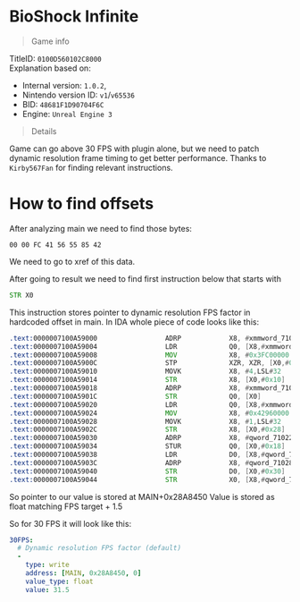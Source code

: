# BioShock Infinite

> Game info

TitleID: `0100D560102C8000`<br>
Explanation based on:
- Internal version: `1.0.2`, 
- Nintendo version ID: `v1`/`v65536`
- BID: `48681F1D90704F6C`
- Engine: `Unreal Engine 3`

> Details

Game can go above 30 FPS with plugin alone, but we need to patch dynamic resolution frame timing to get better performance.
Thanks to `Kirby567Fan` for finding relevant instructions.

# How to find offsets

After analyzing main we need to find those bytes:
```
00 00 FC 41 56 55 85 42
```
We need to go to xref of this data.

After going to result we need to find first instruction below that starts with
```asm
STR X0
```

This instruction stores pointer to dynamic resolution FPS factor in hardcoded offset in main. In IDA whole piece of code looks like this:
```asm
.text:0000007100A59000                 ADRP            X8, #xmmword_7102205030@PAGE
.text:0000007100A59004                 LDR             Q0, [X8,#xmmword_7102205030@PAGEOFF]
.text:0000007100A59008                 MOV             X8, #0x3FC00000
.text:0000007100A5900C                 STP             XZR, XZR, [X0,#0x38]
.text:0000007100A59010                 MOVK            X8, #4,LSL#32
.text:0000007100A59014                 STR             X8, [X0,#0x10]
.text:0000007100A59018                 ADRP            X8, #xmmword_7102204020@PAGE
.text:0000007100A5901C                 STR             Q0, [X0]
.text:0000007100A59020                 LDR             Q0, [X8,#xmmword_7102204020@PAGEOFF]
.text:0000007100A59024                 MOV             X8, #0x42960000
.text:0000007100A59028                 MOVK            X8, #1,LSL#32
.text:0000007100A5902C                 STR             X8, [X0,#0x28]
.text:0000007100A59030                 ADRP            X8, #qword_7102200CE8@PAGE
.text:0000007100A59034                 STUR            Q0, [X0,#0x18]
.text:0000007100A59038                 LDR             D0, [X8,#qword_7102200CE8@PAGEOFF]
.text:0000007100A5903C                 ADRP            X8, #qword_71028A8450@PAGE
.text:0000007100A59040                 STR             D0, [X0,#0x30]
.text:0000007100A59044                 STR             X0, [X8,#qword_71028A8450@PAGEOFF]
```

So pointer to our value is stored at MAIN+0x28A8450
Value is stored as float matching FPS target + 1.5

So for 30 FPS it will look like this:
```yaml
30FPS:
  # Dynamic resolution FPS factor (default)
  -
    type: write
    address: [MAIN, 0x28A8450, 0]
    value_type: float
    value: 31.5
```
